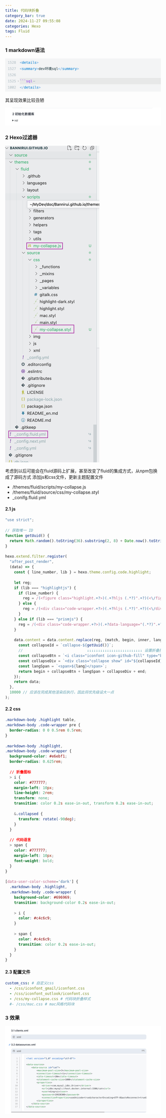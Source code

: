 ```yaml
---
title: 代码块折叠
category_bar: true
date: 2024-11-27 09:55:08
categories: Hexo
tags: Fluid
---
```


### 1 markdown语法

![](./代码块折叠/1732672671.png)

其呈现效果比较丑陋

![](./代码块折叠/1732672721.png)

### 2 Hexo过滤器

![](./代码块折叠/1732673644.png)

考虑到以后可能会在fluid源码上扩展，甚至改变了fluid的集成方式，从npm包换成了源码方式
添加js和css文件，更新主题配置文件

- /themes/fluid/scripts/my-collapse.js
- /themes/fluid/source/css/my-collapse.styl
- _conifg.fluid.yml

#### 2.1 js

```js
"use strict";

// 获取唯一 ID
function getUuid() {
  return Math.random().toString(36).substring(2, 8) + Date.now().toString(36);
}

hexo.extend.filter.register(
  "after_post_render",
  (data) => {
    const { line_number, lib } = hexo.theme.config.code.highlight;

    let reg;
    if (lib === "highlightjs") {
      if (line_number) {
        reg = /(<figure class="highlight.+?>)(.+?hljs (.*?)".+?)(<\/figure>)/gims;
      } else {
        reg = /(<div class="code-wrapper.+?>)(.+?hljs (.*?)".+?)(<\/div>)/gims;
      }
    } else if (lib === "prismjs") {
      reg = /(<div class="code-wrapper.+?>)(.+?data-language="(.*?)".+?)(<\/div>)/gims;
    }

    data.content = data.content.replace(reg, (match, begin, inner, lang, end, offset, string) => {
      const collapseId = `collapse-${getUuid()}`;
      //                             ↓↓↓↓↓↓↓↓↓↓↓↓↓↓↓↓↓↓↓↓↓↓↓↓↓ 设置折叠按钮图标，此处使用 GitHub 图标
      const collapseBtn = `<i class="iconfont icon-github-fill" type="button" data-toggle="collapse" data-target="#${collapseId}"></i>`;
      const collapseDiv = `<div class="collapse show" id="${collapseId}">${inner}</div>`;
      const langSpan = `<span>${lang}</span>`;
      return begin + collapseBtn + langSpan + collapseDiv + end;
    });
    return data;
  },
  10000 // 应该在完成其他渲染后执行，因此将优先级设大一点
);
```

#### 2.2 css

```css
.markdown-body .highlight table,
.markdown-body .code-wrapper pre {
  border-radius: 0 0 0.5rem 0.5rem;
}

.markdown-body .highlight,
.markdown-body .code-wrapper {
  background-color: #e6ebf1;
  border-radius: 0.625rem;

  // 折叠图标
  > i {
    color: #777777;
    margin-left: 10px;
    line-height: 2rem;
    transform: none;
    transition: color 0.2s ease-in-out, transform 0.2s ease-in-out;

    &.collapsed {
      transform: rotate(-90deg);
    }
  }

  // 代码语言
  > span {
    color: #777777;
    margin-left: 10px;
    font-weight: bold;
  }
}

[data-user-color-scheme='dark'] {
  .markdown-body .highlight,
  .markdown-body .code-wrapper {
    background-color: #696969;
    transition: background-color 0.2s ease-in-out;

    > i {
      color: #c4c6c9;
    }

    > span {
      color: #c4c6c9;
      transition: color 0.2s ease-in-out;
    }
  }
}
```

#### 2.3 配置文件

```yaml
custom_css: # 自定义css
  - /css/iconfont_gmail/iconfont.css
  - /css/iconfont_outlook/iconfont.css
  - /css/my-collapse.css # 代码块折叠样式
  #- /css/mac.css # mac风格代码块
```

### 3 效果

![](./代码块折叠/1732673855.png)